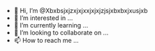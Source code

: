 - 👋 Hi, I’m @Xbxbsjxjzxjxjxxjxjxjzjsjxbxbxjxusjxb
- 👀 I’m interested in ...
- 🌱 I’m currently learning ...
- 💞️ I’m looking to collaborate on ...
- 📫 How to reach me ...

<!---
Xbxbsjxjzxjxjxxjxjxjzjsjxbxbxjxusjxb/Xbxbsjxjzxjxjxxjxjxjzjsjxbxbxjxusjxb is a ✨ special ✨ repository because its `README.md` (this file) appears on your GitHub profile.
You can click the Preview link to take a look at your changes.
--->
